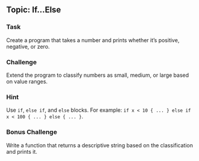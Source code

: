 ## Topic: If...Else

### Task
Create a program that takes a number and prints whether it’s positive, negative, or zero.

### Challenge
Extend the program to classify numbers as small, medium, or large based on value ranges.

### Hint
Use `if`, `else if`, and `else` blocks. For example: `if x < 10 { ... } else if x < 100 { ... } else { ... }`.

### Bonus Challenge
Write a function that returns a descriptive string based on the classification and prints it.